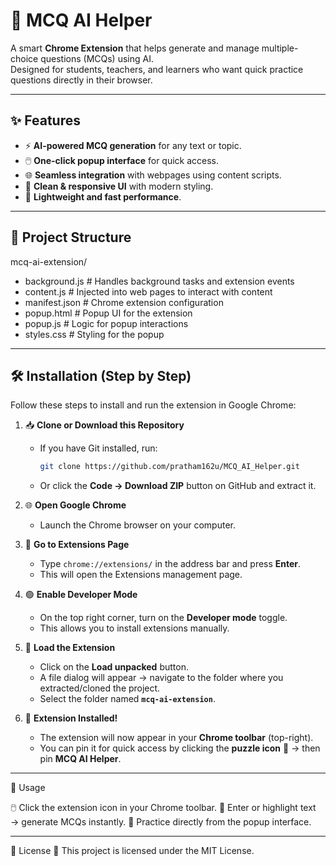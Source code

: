 # 🤖 MCQ AI Helper

A smart **Chrome Extension** that helps generate and manage multiple-choice questions (MCQs) using AI.  
Designed for students, teachers, and learners who want quick practice questions directly in their browser.  

---

## ✨ Features
- ⚡ **AI-powered MCQ generation** for any text or topic.  
- 🖱️ **One-click popup interface** for quick access.  
- 🌐 **Seamless integration** with webpages using content scripts.  
- 🎨 **Clean & responsive UI** with modern styling.  
- 🚀 **Lightweight and fast performance**.  

---

## 📂 Project Structure

mcq-ai-extension/
- background.js  # Handles background tasks and extension events
- content.js     # Injected into web pages to interact with content
- manifest.json  # Chrome extension configuration
- popup.html     # Popup UI for the extension
- popup.js       # Logic for popup interactions
- styles.css     # Styling for the popup


---

## 🛠️ Installation (Step by Step)

Follow these steps to install and run the extension in Google Chrome:

1. 📥 **Clone or Download this Repository**  
   - If you have Git installed, run:  
     ```bash
     git clone https://github.com/pratham162u/MCQ_AI_Helper.git
     ```  
   - Or click the **Code → Download ZIP** button on GitHub and extract it.

2. 🌐 **Open Google Chrome**  
   - Launch the Chrome browser on your computer.

3. 🔧 **Go to Extensions Page**  
   - Type `chrome://extensions/` in the address bar and press **Enter**.  
   - This will open the Extensions management page.

4. 🟢 **Enable Developer Mode**  
   - On the top right corner, turn on the **Developer mode** toggle.  
   - This allows you to install extensions manually.

5. 📂 **Load the Extension**  
   - Click on the **Load unpacked** button.  
   - A file dialog will appear → navigate to the folder where you extracted/cloned the project.  
   - Select the folder named **`mcq-ai-extension`**.

6. 🎉 **Extension Installed!**  
   - The extension will now appear in your **Chrome toolbar** (top-right).  
   - You can pin it for quick access by clicking the **puzzle icon** 🧩 → then pin **MCQ AI Helper**.

---

📖 Usage

🖱️ Click the extension icon in your Chrome toolbar.
🤖 Enter or highlight text → generate MCQs instantly.
📑 Practice directly from the popup interface.

---

📜 License
📝 This project is licensed under the MIT License.
